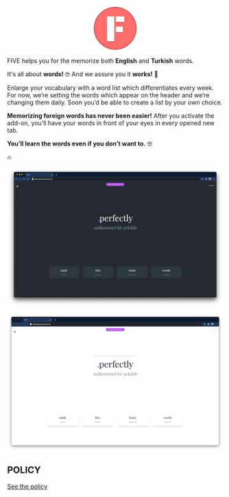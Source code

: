 
<p align="center">
   <img src="https://github.com/fivedaysfivewords/five/blob/main/assets/logo.png?raw=true" width="100" title="FIVE">
</p>


FIVE helps you for the memorize both **English** and **Turkish** words.

It's all about **words!** 🤓 And we assure you it **works!** 🤘

Enlarge your vocabulary with a word list which differentiates every week. For now, we’re setting the words which appear on the header and we’re changing them daily. Soon you’d be able to create a list by your own choice.

**Memorizing foreign words has never been easier!** After you activate the add-on, you’ll have your words in front of your eyes in every opened new tab. 

**You’ll learn the words even if you don’t want to.** 🤓

🔥 

![#FDFWC](https://github.com/fivedaysfivewords/five/blob/main/assets/dark_side.png?raw=true)

![#FDFWC](https://github.com/fivedaysfivewords/five/blob/main/assets/light_side.png?raw=true)

## POLICY

[See the policy](/POLICY.md)
